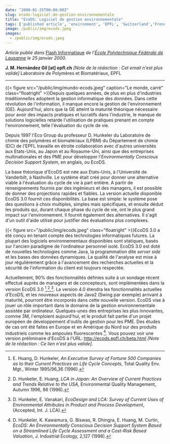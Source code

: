 ```yaml
---
date: "2000-01-25T00:00:00Z"
slug: ecods-logiciel-de-gestion-environnementale
title: "EcoDS: Logiciel de gestion environnementale"
tags: ['published article', 'environment', 'EPFL', 'Switzerland','French','software']
image: /public/img/ecods.jpeg
images:
  - /public/img/ecods.jpeg
---
```

*Article publié dans* [Flash Informatique](https://web.archive.org/web/20070524081937/http://ditwww.epfl.ch/SIC/SA/publications/FI00/fi-1-00/1-00-page2.html) *de l'[École Polytechnique Fédérale de Lausanne](https://www.epfl.ch/) le 25 janvier 2000.*

**J. M. Hernández Gil [at] epfl.ch** *\[Note de la rédaction : Cet email n'est plus valide\]*
Laboratoire de Polymères et Biomatériaux, EPFL

---

{{< figure src="/public/img/mundo-ecods.jpeg" caption="Le monde, carré" class="floatright" >}}Depuis quelques années, de plus en plus d'industries *traditionnelles* adoptent la gestion informatique des données. Dans cette révolution de l'information, il manque encore la gestion de l'environnement (GE). Aujourd'hui, alors que la GE atteint la maturité théorique nécessaire pour avoir des impacts pratiques et lucratifs dans l'industrie, le manque de solutions logicielles retarde l'utilisation de pratiques prenant en compte l'environnement, telle l'évaluation du cycle de vie.<!--more-->

Depuis 1997 l'Eco Group du professeur D. Hunkeler du Laboratoire de chimie des polymères et biomatériaux (LPBM) du Département de chimie (DC) de l'EPFL travaille en étroite collaboration avec d'autres universités aux Etats-Unis, au Japon et au Royaume-Uni, ainsi que des entreprises multinationales et des PME pour développer l'*Environmentally Conscious Decision Support System*, en anglais, ou EcoDS.

La base théorique d'EcoDS est née aux Etats-Unis, à l'Université de Vanderbilt, à Nashville. Le système était créé pour donner une alternative viable à l'évaluation du cycle de vie à part entière. A partir de renseignements fournis par des ingénieurs et des managers, il est possible de donner des projections rapides et fiables. La version actuelle disponible EcoDS 3.0 fournit ces disponibilités. La base est simple: le système pose des questions à choix multiples, simples mais spécifiques, et ensuite déduit les produits qui, durant chaque phase du cycle de vie, ont le plus grand impact sur l'environnement. Il fournit également des alternatives. Il s'agit d'un outil d'aide utilisé pour justifier des évaluations plus complexes.

{{< figure src="/public/img/ecods.jpeg" class="floatright" >}}EcoDS 3.0 a été conçu en tenant compte des technologies informatiques futures. La plupart des logiciels environnementaux disponibles sont statiques, basés sur l'ancien paradigme de l'ordinateur personnel isolé. EcoDS 3.0 est doté de nouvelles technologies comme Java, la programmation dite *server side* et les bases des données dynamiques. La qualité de l'analyse est mise à jour régulièrement grâce à l'avancement des recherches actuelles et la sécurité de l'information du client est toujours respectée.

Actuellement, 90% des fonctionnalités définies suite à un sondage récent effectué auprès de managers et de concepteurs, sont implémentées dans la version EcoDS 3.0 [^1],[^2],[^3]. La version 4.0 étendra les fonctionnalités actuelles d'EcoDS, et les nouveaux aspects de Java2 (Swing par exemple) arrivant à maturité, pourront être incorporés dans cette nouvelle version. EcoDS vise à jouer un rôle important dans le domaine de la gestion environnementale assistée par ordinateur. Quelques-unes des entreprises les plus innovantes, comme 3M, l'emploient aujourd'hui, et le produit fait partie d'un projet européen de développement d'outils de gestion pour les PME. Des études de cas ont été faites en Europe et en Amérique du Nord sur des produits industriels comme les ampoules fluorescentes [^4]. Vous pouvez voir une version préliminaire d'EcoDS à l'URL: http://ecods.epfl.ch/beta.html *\[Note de la rédaction : Ce lien n'est plus valide\]*.

[^1]: E. Huang, D. Hunkeler, *An Executive Survey of Fortune 500 Companies as to their Current Practices on Life Cycle Concepts*, Total Quality Env. Mgt., Winter 1995/96,36 (1996).
[^2]: D. Hunkeler, E. Huang, *LCA in Japan: An Overview of Current Practices and Trends Relative to the USA*, Environmental Quality Management, Autumn 1996, 86 (1996).
[^3]: D. Hunkeler, E. Vanakari, *EcoDesign and LCA: Survey of Current Uses of Environmental Attributes in Product and Process Development*, (Accepted, Int. J. LCA).
[^4]: D. Hunkeler, K. Kawamura, G. Biswas, R. Dhingra, E. Huang, M. Curtin, *EcoDS: An Environmentally Conscious Decision Support System Based on a Streamlined Life Cycle Assessment and a Cost-Risk Based Valuation*, J. Industrial Ecology, 2,127 (1998). 